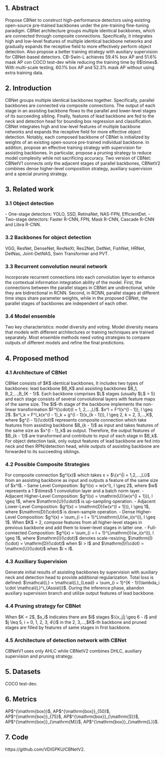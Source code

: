 <h2>1. Abstract</h2>
Propose CBNet to construct high-performance detectors using existing open-source pre-trained backbones under the pre-training fine-tuning paradigm. CBNet architecture groups multiple identical backbones, which are connected through composite connections. Specifically, it integrates high and low-level features of multiple identical backbone networks and gradually expands the receptive field to more effectively perform object detection. Also propose a better training strategy with auxiliary supervision for CBNet-based detectors. CB-Swin-L achieves 59.4% box AP and 51.6% mask AP con COCO test-dev while reducing the training time by 6$\times$. With multi-scale testing, 60.1% box AP and 52.3% mask AP without using extra training data.
<h2>2. Introduction</h2>
CBNet groups multiple identical backbones together. Specifically, parallel backbones are connected via composite connections. The output of each stage in an assisting backbone flows to the parallel and lower-level stages of its succeeding sibling. Finally, features of lead backbone are fed to the neck and detection head for bounding box regression and classification. CBNet integrates high and low-level features of multiple backbone networks and expands the receptive field for more effective object detection. Notably, each composed backbone of CBNet is initialized by weights of an existing open-source pre-trained individual backbone. In addition, propose an effective training strategy with supervision for assisting backbones. In particular, propose a pruning strategy to reduce model complexity while not sacrificing accuracy.  Two version of CBNet: CBNetV1 connects only the adjacent stages of parallel backbones, CBNetV2 combines dense higher-level composition strategy, auxiliary supervision and a special pruning strategy.
<h2>3. Related work</h2>
<h3>3.1 Object detection</h3>
- One-stage detectors: YOLO, SSD, RetinaNet, NAS-FPN, EfficientDet.
- Two-stage detectors: Faster R-CNN, FPN, Mask R-CNN, Cascade R-CNN and Libra R-CNN.
<h3>3.2 Backbones for object detection</h3>
VGG, ResNet, DenseNet, ResNeXt, Res2Net, DetNet, FishNet, HRNet, DetNas, Joint-DetNAS, Swin Transformer and PVT.
<h3>3.3 Recurrent convolution neural network</h3>
Incorporate recurrent connections into each convolution layer to enhance the contextual information integration ability of the model. First, the connections between the parallel stages in CBNet are undirectional, while they are bidirectional in RCNN. Second, in RCNN, parallel stages at different time steps share parameter weights, while in the proposed CBNet, the parallel stages of backbones are independent of each other.
<h3>3.4 Model ensemble</h3>
Two key characteristics: model diversity and voting. Model diversity means that models with different architectures or training techniques are trained separately. Most ensemble methods need voting strategies to compare outputs of different models and refine the final predictions.
<h2>4. Proposed method</h2>
<h3>4.1 Architecture of CBNet</h3>
CBNet consists of $K$ identical backbones, It includes two types of backbones: lead backbone $B_K$ and assisting backbones $B_1, B_2,...,B_{K - 1}$. Each backbone comprises $L$ stages (usually $L$ = 5) and each stage consists of several convolutional layers with feature maps of the same size. The $l$-th stage of the backbone implements the non-linear transformation $F^l(\cdot)(l = 1, 2,...,L)$.  $x^l = F^l(x^{l - 1}), l \geq 2$. $x^l_k = F^l_k(x^{l - 1}_k + g^{l - 1}(x_{k - 1})), l \geq 2, k = 2, 3,...,K$, where $g^{l - 1}(\cdot)$ represents composite connection which take features from assisting backbone $B_{k - 1}$ as input and takes features of the same size as $x^{l - 1}_k$ as output. Therefore, the output features of $B_{k - 1}$ are transformed and contribute to input of each stage in $B_k$. For object detection task, only output features of lead backbone are fed into neck and then RPN/detection head, while outputs of assisting backbone are forwarded to its succeeding siblings.
<h3>4.2 Possible Composite Strategies</h3>
For composite connection $g^l(x)$ which takes x = $\{x^i|i = 1,2,...,L\}$ from an assisting backbone as input and outputs a feature of the same size of $x^l$.
- Same Level Composition: $g^l(x) = w(x^l), l \geq 2$, where $w$ represents a 1 $\times$ 1 convolution layer and a batch norm layer.
- Adjacent Higher-Level Composition: $g^l(x) = \mathrm{U}(w(x^{l + 1})), l \geq 1$, where $\mathrm{U}(\cdot)$ is up-sampling operation.
- Adjacent Lower-Level Composition: $g^l(x) = \mathrm{D}(w(x^{l + 1})), l \geq 1$, where $\mathrm{D}(\cdot)$ is down-sample operation.
- Dense Higher-Level Composition: $g^l(x) = \sum_{i = l + 1}^L\mathrm{U}(w_i(x^i)), l \geq 1$. When $K$ = 2, compose features from all higher-level stages in previous backbone and add them to lower-level stages in latter one.
- Full-connected Composition: $g^l(x) = \sum_{i = l + 1}^L\mathrm{I}(w_i(x^i)), l \geq 1$, where $\mathrm{I}(\cdot)$ denotes scale-resizing, $\mathrm{I}(\cdot) = \mathrm{D}(\cdot)$ when $i > l$ and $\mathrm{I}(\cdot) = \mathrm{U}(\cdot)$ when $i < l$.
<h3>4.3 Auxiliary Supervision</h3>
Generate initial results of assisting backbones by supervision with auxiliary neck and detection head to provide additional regularization. Total loss is defined: $\mathcal{L} = \mathcal{L}_{Lead} + \sum_{i = 1}^{K - 1}(\lambda_i \cdot \mathcal{L}^i_{Assist})$. During the inference phase, abandon auxiliary supervision branch and utilize output features of lead backbone.
<h3>4.4 Pruning strategy for CBNet</h3>
When $K = 2$, $s_i$ indicates there are $i$ stages $\{x_j|j \geq 6 - i$ and $j \leq 5, i = 0, 1, 2, 3, 4\}$ in the 2, 3,...,$K$-th backbone and pruned stages are filled by features of same stages in first backbone.
<h3>4.5 Architecture of detection network with CBNet</h3>
CBNetV1 uses only AHLC while CBNetV2 combines DHLC, auxiliary supervision and pruning strategy.
<h2>5. Datasets</h2>
COCO test-dev.
<h2>6. Metrics</h2>
AP$^{\mathrm{box}}$, AP$^{\mathrm{box}}_{50}$, AP$^{\mathrm{box}}_{75}$, AP$^{\mathrm{box}}_{\mathrm{S}}$, AP$^{\mathrm{box}}_{\mathrm{M}}$, AP$^{\mathrm{box}}_{\mathrm{L}}$. 
<h2>7. Code</h2>
https://github.com/VDIGPKU/CBNetV2.
